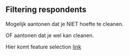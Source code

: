 ## Filtering respondents
Mogelijk aantonen dat je NIET hoefte te cleanen. 

OF aantonen dat je wel kan cleanen.



Hier komt feature selection [link](/Evidence/Data_preprocessing/Filtering_respondents.md)
